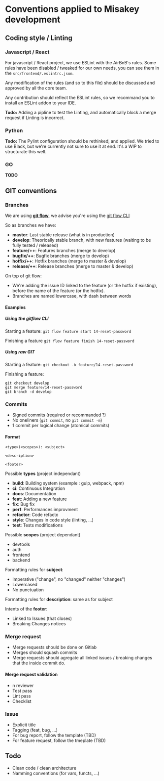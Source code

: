 # Conventions applied to Misakey development

## Coding style / Linting

### Javascript / React

For javascript / React project, we use ESLint with the AirBnB's rules. 
Some rules have been disabled / tweaked for our own needs, you can see them in the `src/frontend/.eslintrc.json`.

Any modification of the rules (and so to this file) should be discussed and approved by all the core team.

Any contribution should reflect the ESLint rules, so we recommand you to install an ESLint addon to your IDE.

**Todo:** Adding a pipline to test the Linting, and automatically block a merge request if Linting is incorrect.

### Python

**Todo:** The Pylint configuration should be rethinked, and applied. We tried to use Black, but we're currently not sure to use it at end. 
It's a WIP to structurate this well. 

### GO

**TODO**

## GIT conventions

### Branches

We are using **[git flow](https://nvie.com/img/git-model@2x.png)**, we advise you're using the [git flow CLI](https://danielkummer.github.io/git-flow-cheatsheet/)

So as branches we have:
- **master**: Last stable release (what is in production)
- **develop**: Theorically stable branch, with new features (waiting to be fully tested / released)
- **feature/++**: Features branches (merge to develop)
- **bugfix/++**: Bugfix branches (merge to develop)
- **hotfix/++**: Hotfix branches (merge to master & develop)
- **release/++**: Release branches (merge to master & develop)

On top of git flow:
- We're adding the issue ID linked to the feature (or the hotfix if existing), before the name of the feature (or the hotfix).
- Branches are named lowercase, with dash between words

#### Examples

##### Using the gitflow CLI

Starting a feature: `git flow feature start 14-reset-password`

Finishing a feature `git flow feature finish 14-reset-password`

##### Using raw GIT

Starting a feature: `git checkout -b feature/14-reset-password`

Finishing a feature: 
```
git checkout develop
git merge feature/14-reset-password
git branch -d develop
```

### Commits

- Signed commits (required or recommanded ?)
- No oneliners (`git commit`, no `git commit -m`)
- 1 commit per logical change (atomical commits)

#### Format

```
<type>(<scopes>): <subject>

<description>

<footer>
```

Possible **types** (project independant)
- **build**: Building system (example : gulp, webpack, npm)
- **ci**: Continuous Integration 
- **docs**: Documentation
- **feat**: Adding a new feature
- **fix**: Bug fix
- **perf**: Performances improvment
- **refactor**: Code refacto
- **style**: Changes in code style (linting, ...)
- **test**: Tests modifications

Possible **scopes** (project dependant)
- devtools
- auth
- frontend
- backend

Formatting rules for **subject**:
- Imperative ("change", no "changed" neither "changes")
- Lowercased
- No punctuation

Formatting rules for **description**: same as for subject

Intents of the **footer**:
- Linked to Issues (that closes)
- Breaking Changes notices

### Merge request

- Merge requests should be done on Gitlab
- Merges should squash commits
- Merge requests should agregate all linked issues / breaking changes that the inside commit do.


#### Merge request validation

- n reviewer
- Test pass
- Lint pass
- Checklist

### Issue

- Explicit title
- Tagging (feat, bug, ...)
- For bug report, follow the template (TBD)
- For feature request, follow the tmeplate (TBD)

## Todo

- Clean code / clean architecture
- Namming conventions (for vars, functs, ...)